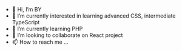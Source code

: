 - 👋 Hi, I’m BY
- 👀 I’m currently interested in learning advanced CSS, intermediate TypeScript
- 🌱 I’m currently learning PHP
- 💞️ I’m looking to collaborate on React project
- 📫 How to reach me ...
